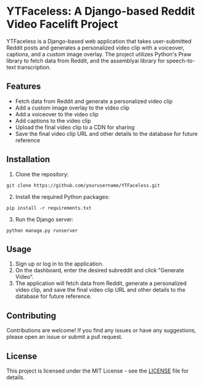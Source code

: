 # YTFaceless: A Django-based Reddit Video Facelift Project

YTFaceless is a Django-based web application that takes user-submitted Reddit posts and generates a personalized video clip with a voiceover, captions, and a custom image overlay. The project utilizes Python's Praw library to fetch data from Reddit, and the assemblyai library for speech-to-text transcription.

## Features

- Fetch data from Reddit and generate a personalized video clip
- Add a custom image overlay to the video clip
- Add a voiceover to the video clip
- Add captions to the video clip
- Upload the final video clip to a CDN for sharing
- Save the final video clip URL and other details to the database for future reference

## Installation

1. Clone the repository:
```
git clone https://github.com/yourusername/YTFaceless.git
```

2. Install the required Python packages:
```
pip install -r requirements.txt
```

3. Run the Django server:
```
python manage.py runserver
```

## Usage

1. Sign up or log in to the application.
2. On the dashboard, enter the desired subreddit and click "Generate Video".
3. The application will fetch data from Reddit, generate a personalized video clip, and save the final video clip URL and other details to the database for future reference.

## Contributing

Contributions are welcome! If you find any issues or have any suggestions, please open an issue or submit a pull request.

## License

This project is licensed under the MIT License - see the [LICENSE](LICENSE) file for details.